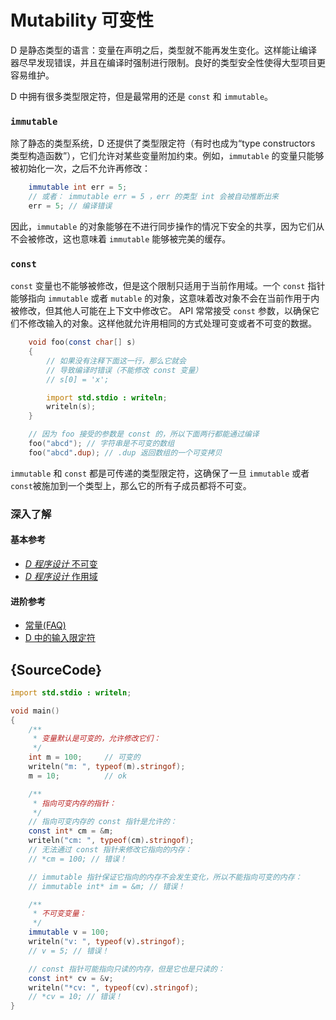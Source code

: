 # Mutability 可变性

D 是静态类型的语言：变量在声明之后，类型就不能再发生变化。这样能让编译器尽早发现错误，并且在编译时强制进行限制。良好的类型安全性使得大型项目更容易维护。

D 中拥有很多类型限定符，但是最常用的还是 `const` 和 `immutable`。

### `immutable`

除了静态的类型系统，D 还提供了类型限定符（有时也成为“type constructors 类型构造函数”），它们允许对某些变量附加约束。例如，`immutable` 的变量只能够被初始化一次，之后不允许再修改：

```d
    immutable int err = 5;
    // 或者： immutable err = 5 ，err 的类型 int 会被自动推断出来
    err = 5; // 编译错误
```

因此，`immutable` 的对象能够在不进行同步操作的情况下安全的共享，因为它们从不会被修改，这也意味着 `immutable` 能够被完美的缓存。

### `const`

`const` 变量也不能够被修改，但是这个限制只适用于当前作用域。一个 `const` 指针能够指向 `immutable` 或者 `mutable` 的对象，这意味着改对象不会在当前作用于内被修改，但其他人可能在上下文中修改它。
API 常常接受 `const` 参数，以确保它们不修改输入的对象。这样他就允许用相同的方式处理可变或者不可变的数据。

```d
    void foo(const char[] s)
    {
        // 如果没有注释下面这一行，那么它就会
        // 导致编译时错误（不能修改 const 变量）
        // s[0] = 'x';

        import std.stdio : writeln;
        writeln(s);
    }

    // 因为 foo 接受的参数是 const 的，所以下面两行都能通过编译
    foo("abcd"); // 字符串是不可变的数组
    foo("abcd".dup); // .dup 返回数组的一个可变拷贝
```

`immutable` 和 `const` 都是可传递的类型限定符，这确保了一旦 `immutable` 或者 `const`被施加到一个类型上，那么它的所有子成员都将不可变。

### 深入了解

#### 基本参考

- [_D 程序设计_ 不可变](http://ddili.org/ders/d.en/const_and_immutable.html)
- [_D 程序设计_ 作用域](http://ddili.org/ders/d.en/name_space.html)

#### 进阶参考

- [常量(FAQ)](https://dlang.org/const-faq.html)
- [D 中的输入限定符](https://dlang.org/spec/const3.html)

## {SourceCode}

```d
import std.stdio : writeln;

void main()
{
    /**
     * 变量默认是可变的，允许修改它们：
     */
    int m = 100;     // 可变的
    writeln("m: ", typeof(m).stringof);
    m = 10;          // ok

    /**
     * 指向可变内存的指针：
     */
    // 指向可变内存的 const 指针是允许的：
    const int* cm = &m;
    writeln("cm: ", typeof(cm).stringof);
    // 无法通过 const 指针来修改它指向的内存：
    // *cm = 100; // 错误！

    // immutable 指针保证它指向的内存不会发生变化，所以不能指向可变的内存：
    // immutable int* im = &m; // 错误！

    /**
     * 不可变变量：
     */
    immutable v = 100;
    writeln("v: ", typeof(v).stringof);
    // v = 5; // 错误！

    // const 指针可能指向只读的内存，但是它也是只读的：
    const int* cv = &v;
    writeln("*cv: ", typeof(cv).stringof);
    // *cv = 10; // 错误！
}
```
